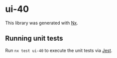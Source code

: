 # ui-40

This library was generated with [Nx](https://nx.dev).

## Running unit tests

Run `nx test ui-40` to execute the unit tests via [Jest](https://jestjs.io).
